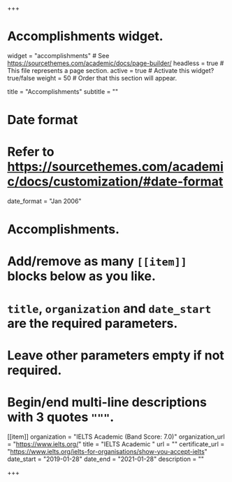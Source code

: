 +++
# Accomplishments widget.
widget = "accomplishments"  # See https://sourcethemes.com/academic/docs/page-builder/
headless = true  # This file represents a page section.
active = true  # Activate this widget? true/false
weight = 50  # Order that this section will appear.

title = "Accomplish&shy;ments"
subtitle = ""

# Date format
#   Refer to https://sourcethemes.com/academic/docs/customization/#date-format
date_format = "Jan 2006"

# Accomplishments.
#   Add/remove as many `[[item]]` blocks below as you like.
#   `title`, `organization` and `date_start` are the required parameters.
#   Leave other parameters empty if not required.
#   Begin/end multi-line descriptions with 3 quotes `"""`.

[[item]]
  organization = "IELTS Academic (Band Score: 7.0)"
  organization_url = "https://www.ielts.org/"
  title = "IELTS Academic "
  url = ""
  certificate_url = "https://www.ielts.org/ielts-for-organisations/show-you-accept-ielts"
  date_start = "2019-01-28"
  date_end = "2021-01-28"
  description = ""

+++
